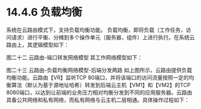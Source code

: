# 14.4.6 负载均衡

系统在云路由模式下，支持负载均衡功能。
负载均衡，即将负载（工作任务，访问请求）进行平衡、分摊到多个操作单元（服务器，组件）上进行执行。在系统云路由上，其逻辑模型如下：
 
图二十二 云路由-端口转发网络模型
其工作网络模型如下：



 图二十三 云路由-负载均衡网络模型-后端分发两路
如上图所示，云路由提供负载均衡功能。云路由【VR】监听TCP 80端口，并将该端口的访问流量按照一定的均衡算法（默认为基于源地址哈希）转发到后端云主机【VM1】和【VM2】的TCP 8080端口，以达到让前端的业务压力相对均衡分发到不同的应用服务器。云路由具备公共网络和私有网络，而私有网络与云主机二层相通。具体操作过程如下：

